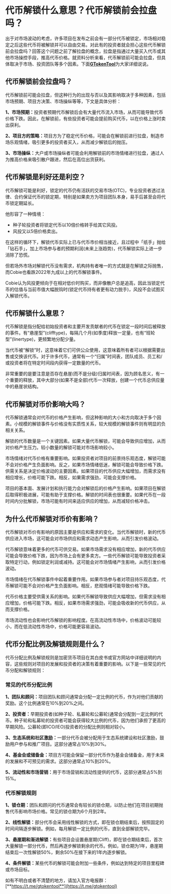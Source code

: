 # 代币解锁什么意思？代币解锁前会拉盘吗？

出于对市场波动的考虑，许多项目在发布之前会有一部分代币被锁定，市场相对稳定之后这些代币将被解锁并可以自由交易。对此有的投资者就会担心这些代币解锁前会拉盘吗？回答这个问题之前了解拉盘的概念，拉盘是指通过大量买入代币或其他市场操控手段，推高代币价格。就资料分析来看，代币解锁前可能会拉盘，但具体取决于市场、投资团队等多个因素。下面[**GTokenTool**](https://www.gtokentool.com)为大家详细说说。

## 代币解锁前会拉盘吗？

代币解锁前可能会拉盘，但这种行为的出现与否以及其影响取决于多种因素，包括市场预期、项目方决策、市场操纵等等，下文是具体分析：

**1、市场预期：**&#x6295;资者预期代币解锁后会有大量代币流入市场，从而可能导致代币价格下跌。因此，在解锁前，有些投资者可能会提前购买代币，以在价格上涨时卖出获利。

**2、项目方的策略：**&#x9879;目方为了稳定代币价格，可能会在解锁前进行拉盘，制造市场乐观情绪，吸引更多的投资者买入，从而减少解锁后的抛压。

**3、市场操纵：**&#x5927;户或市场操纵者可能会利用解锁前的市场情绪进行拉盘，通过人为推高价格来吸引散户跟进，然后在高位出货获利。

## 代币解锁是利好还是利空？

代币解锁可能是利好，锁定的代币仍有活跃的交易市场(OTC)，专业投资者透过法律、合约保证代币的锁定期，特别是如果卖方为项目团队本身，易手后甚至会将代币锁定期延长。

他形容了一种情境：

* 种子轮投资者将锁定代币以10倍价格转手给其它风投。
* 风投又以5倍价格卖出。

在这样的循环下，解锁代币实际上已与代币市价相当接近，且过程中「纸手」抛给「钻石手」，加上市场参与者的预期利润(未来上涨趋势)，代币解锁实际上进一步消除了恐慌。

但若场外市场对解锁代币没有需求，机构持有者唯一的方式就是在解锁之际抛售，而Cobie也看跌2022年九成以上的代币解锁事件。

Cobie认为风投更倾向于在相对低价时购买，而非像散户总是追高，因此当锁定代币的估值与当前市值大幅脱钩时(锁定代币持有者更有动力脱手)，风投不会试图买入解锁代币。

## 代币解锁什么意思？

代币解锁是指分配给初始投资者和主要开发贡献者的代币在锁定一段时间后被释放的事件。有“悬崖型”(clifftype)，每隔几个月(如季度)释放一定量，也有“班轮型”(linertype)，更频繁地分配少量。

当代币被“解锁”时，这意味着它们可供公众使用，这意味着所有者可以根据需要出售或交换该代币。对于许多代币，通常有一个“归属”时间表，团队成员、员工和/或投资者将在特定时间段内获得一定数量的代币。

非常重要的是要注意是否存在悬崖(而不是分级)归属时间表，因为顾名思义，有一个重要的释放，其中大部分(如果不是全部)代币一次释放，创建一个代币总供应量中的悬崖状结构。

## 代币解锁对币价影响大吗？

代币解锁通常会对代币的价格产生影响，但这种影响的大小和方向取决于多个因素。小规模的解锁事件与价格没有实质性关系，较大规模的解锁事件则有明显的负相关关系。

解锁的代币数量是一个关键因素。如果大量代币解锁，可能会导致供应增加，从而对价格产生压力。较小数量的解锁可能对市场影响较小。

市场情绪对代币价格有重要影响。如果投资者对项目的前景持乐观态度，解锁可能不会对价格产生负面影响。反之，如果市场情绪低迷，解锁可能会导致价格下跌。供需关系是决定价格波动的主要因素。如果项目的代币供应大幅增加，而需求没有相应增长，价格可能下跌。相反，如果需求强劲，可能会支撑价格。

项目的基本面、发展计划和执行能力会对解锁后的价格产生影响。如果项目在解锁后取得积极进展，可能有助于支撑价格。解锁的时间表也很重要。如果代币在一段时间内分批解锁，市场可能有时间来适应供应的增加，从而减轻价格冲击。

## 为什么代币解锁对币价有影响？

代币解锁对币价有影响的原因主要是供应和需求的变化。当代币解锁时，新的代币供应进入市场，这可能会对市场供应和需求动态产生影响，从而引发价格波动。

代币解锁意味着更多的代币可供交易。如果市场需求没有相应增加，新的代币供应可能会导致价格下跌，因为市场上会有更多卖方。一些代币解锁可能导致投资者采取特定行动，例如锁定利润或减持。这可能会对市场情绪产生影响，从而引发价格波动。

市场情绪在代币解锁事件中起着重要作用。如果市场参与者对项目持乐观态度，代币解锁可能不会对价格产生负面影响。相反，悲观情绪可能导致价格下跌。

代币价格主要受供需关系的影响。如果代币解锁导致供应大幅增加，但需求没有相应增加，价格可能下跌。相反，如果市场需求强劲，可能会吸收新的代币供应，从而支撑价格。

市场流动性也会影响代币解锁的影响程度。在高流动性市场中，价格波动可能较小，而在低流动性市场中，价格可能更容易波动。

## 代币分配比例及解锁规则是什么？

代币分配比例及解锁规则是加密货币项目在其白皮书或官方网站中详细说明的内容，这些规则对项目的发展和投资者的决策有着重要的影响。以下是一些常见的代币分配和解锁规则：

### 常见的代币分配比例

**1、团队和顾问：**&#x9879;目团队和顾问通常会分配一定比例的代币，作为对他们贡献的奖励。这个比例通常在10%到20%之间。

**2、投资者：**&#x65E9;期投资者(如种子轮、私募轮和公募轮)通常会分配到一定比例的代币。种子轮和私募轮的投资者可能会获得较大比例的代币，因为他们承担了更高的早期风险。公募轮(即ICO/IEO)投资者的分配比例则相对较小。

**3、生态系统和社区激励：**&#x4E00;部分代币会被分配用于生态系统建设和社区激励，鼓励用户参与和推广项目。这部分通常占10%到30%。

**4、基金会或储备金：**&#x9879;目方可能会保留一部分代币作为基金会储备金，用于未来的发展和不可预见的需求。这部分通常占10%到20%。

**5、流动性和市场营销：**&#x7528;于市场营销和流动性提供的代币，这部分通常占5%到15%。

### 代币解锁规则

**1、锁仓期：**&#x56E2;队和顾问的代币通常会有较长的锁仓期，以防止他们在项目初期抛售代币影响市场价格。常见的锁仓期为6个月到2年。

**2、线性解锁：**&#x90E8;分代币会采用线性解锁的方式，即在锁仓期结束后，按照固定的时间间隔逐步解锁。例如，每月解锁一定比例的代币，直到全部解锁完毕。

**3、悬崖期和渐进解锁：**&#x6709;些项目会设置悬崖期(Cliff)，即在锁仓期结束后，首次大量解锁一部分代币，然后再逐步解锁剩余的代币。例如，锁仓期为1年，悬崖期结束后一次性解锁50%，剩余50%在接下来的1年内逐步解锁。

**4、条件解锁：**&#x67D0;些代币的解锁可能会附加一些条件，例如达到特定的项目里程碑或市场目标。

如有不明白或者不清楚的地方，请加入官方电报群：[**https://t.me/gtokentool**](https://t.me/gtokentool)
